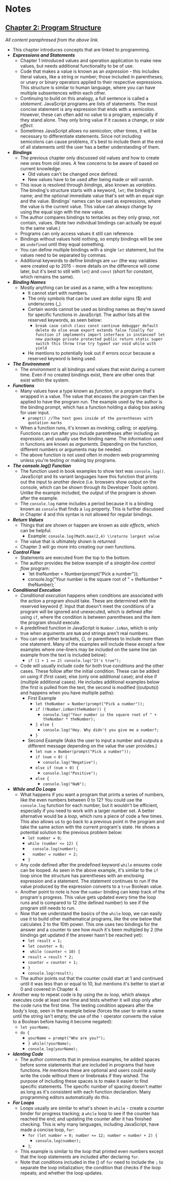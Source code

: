 # Notes

## [Chapter 2: Program Structure](https://eloquentjavascript.net/3rd_edition/02_program_structure.html)

*All content paraphrased from the above link.*

- This chapter introduces concepts that are linked to programming.
- ***Expressions and Statements***
  - Chapter 1 introduced values and operation application to make new values, but needs additional functionality to be of use.
  - Code that makes a value is known as an *expression* - this includes literal values, like a string or number; those included in parentheses; or unary or binary operators applied to their respective expressions. This structure is similar to human language, where you can have multiple subsentences within each other.
  - Continuing to build on this analogy, a full sentence is called a *statement*. JavaScript programs are lists of statements. The most concise statement is any expression that ends with a semicolon. However, these can often add no value to a program, especially if they stand alone. They only bring value if it causes a change, or *side effect*.
  - Sometimes JavaScript allows no semicolon; other times, it will be necessary to differentiate statements. Since not including semicolons can cause problems, it's best to include them at the end of all statements until the user has a better understanding of them. 
- ***Bindings***
  - The previous chapter only discussed old values and how to create new ones from old ones. A few concerns to be aware of based on current knowledge:
    - Old values can't be changed once defined.
    - New values have to be used after being made or will vanish.
  - This issue is resolved through *bindings*, also known as *variables*. The binding's structure starts with a keyword, `let`; the binding's name; and the optional immediate value that's set with an equal sign and the value. Bindings' names can be used as expressions, where the value is the current value. This value can always change by using the equal sign with the new value.
  - The author compares bindings to tentacles as they only grasp, not contain, values. (Note two individual bindings can actually be equal to the same value.)
  - Programs can only access values it still can reference.
  - Bindings without values hold nothing, so empty bindings will be see as `undefined` until they equal something.
  - You can define multiple bindings with a single `let` statement, but the values need to be separated by commas.
  - Additional keywords to define bindings are `var` (the way variables were created up to 2015 - more details on the difference will come later, but it's best to still with `let`) and `const` (short for *constant*, which remains the same).
- ***Binding Names***
  - Mostly anything can be used as a name, with a few exceptions:
    - It cannot start with numbers.
    - The only symbols that can be used are dollar signs ($) and underscores (_).
    - Certain words cannot be used as binding names as they're saved for specific functions in JavaScript. The author lists all the reserved keywords, as seen below:
      - `break case catch class const continue debugger default delete do else enum export extends false finally for function if implements import interface in instanceof let new package private protected public return static super switch this throw true try typeof var void while with yield`
    - He mentions to potentially look out if errors occur because a reserved keyword is being used.
- ***The Environment***
  - The *environment* is all bindings and values that exist during a current time. Even if no created bindings exist, there are other ones that exist within the system.
- ***Functions***
  - Many values have a type known as *function*, or a program that's wrapped in a value. The value that encases the program can then be applied to have the program run. The example used by the author is the binding prompt, which has a function holding a dialog box asking for user input.
    - `prompt() //The text goes inside of the parentheses with quotation marks` 
  - When a function runs, it's known as invoking; calling; or applying. Functions can run after you include parentheses after including an expression, and usually use the binding name. The information used in functions are known as *arguments*. Depending on the function, different numbers or arguments may be needed.
  - The above function is not used often in modern web programming unless you're testing or making toy programs.
- ***The console.log() Function***
  - The function used in book examples to show text was `console.log()`. JavaScript and its variant languages have this function that prints out the input to another device (i.e. browsers show output on the console, which can be shown through its Developer Tools option). Unlike the example included, the output of the program is shown after the example.
  - The `console.log` name includes a period because it is a binding known as `console` that finds a `log` property. This is further discussed in Chapter 4 and this syntax is not allowed for regular bindings.
- ***Return Values***
  - Things that are shown or happen are known as *side effects*, which can be helpful.
    - Example: `console.log(Math.max(2,4) \\returns largest value`
  - The value that is ultimately shown is *returned*.
  - Chapter 3 will go more into creating our own functions.
- ***Control Flow***
  - Statements are executed from the top to the bottom.
  - The author provides the below example of a *straight-line control flow* program:
    - `let theNumber = Number(prompt("Pick a number"));
    - console.log("Your number is the square root of " + theNumber * theNumber);`
- ***Conditional Execution***
  - *Conditional execution* happens when conditions are associated with the action a program should take. These are determined with the reserved keyword *if*. Input that doesn't meet the conditions of a program will be ignored and unexecuted, which is defined after using `if`, where the condition is between parentheses and the item the program should execute.
  - A predefined function in JavaScript is `Number.isNan`, which is only true when arguments are `NaN` and strings aren't real numbers.
  - You can use either brackets, {}, or parentheses to include more than one statement. Many of the examples will include these except a few examples where one-liners may be included on the same line (an example from the text is included below):
    - `if (1 + 1 == 2) console.log("It's true");`
  - Code will usually include code for both true conditions and the other cases. These follow after the initial condition. These can be added on using if (first case); else (only one additional case); and else if (multiple additional cases). He includes additional examples below (the first is pulled from the text, the second is modified ((outputs)) and happens when you have multiple paths):
    - First Example
      - `let theNumber = Number(prompt("Pick a number"));`
      - `if (!Number.isNan(theNumber)) {`
        - `console.log("Your number is the square root of " + theNumber * theNumber);`
      - `} else {`
        - `console.log("Hey. Why didn't you give me a number?;`
      - `}`
    - Second Example (Asks the user to input a number and outputs a different message depending on the value the user provides.)
      - `let num = Number(prompt("Pick a number"));`
      - `if (num < 0) {`
        - `console.log("Negative");`
      - `else if (num > 0) {`
        - `console.log("Positive");`
      - `else {`
        - `console.log("NaN");`
- ***While and Do Loops***
  - What happens if you want a program that prints a series of numbers, like the even numbers between 0 to 12? You could use the `console.log` function for each number, but it wouldn't be efficient, especially if you need to work with a larger number set. A better alternative would be a *loop*, which runs a piece of code a few times. This also allows us to go back to a previous point in the program and take the same action with the current program's state. He shows a potential solution to the previous problem below:
    - `let number = 0;`
    - `while (number <= 12) {`
    - `  console.log(number);`
    - `  number = number + 2;`
    - `}`
  - Any code defined after the predefined keyword `while` ensures code can be looped. As seen in the above example, it's similar to the `if` loop since the structure has parentheses with an enclosing expression and a statement. The statement continues to run if the value produced by the expression converts to a `true` Boolean value.
  - Another point to note is how the `number` binding can keep track of the program's progress. This value gets updated every time the loop runs and is compared to 12 (the defined number) to see if the program still needs to run.
  - Now that we understand the basics of the `while` loop, we can easily use it to build other mathematical programs, like the one below that calculates 2 to the 10th power. This one uses two bindings for the answer and a counter to see how much it's been multipled by 2 (the bindings get updated if the answer hasn't be reached yet):
    - `let result = 1;`
    - `let counter = 0;`
    - ` while (counter < 10) {`
    -   `result = result * 2;`
    -   `counter = counter + 1;`
    - `}`
    - `console.log(result);`
  - The author points out that the counter could start at 1 and continued until it was less than or equal to 10, but mentions it's better to start at 0 and covered in Chapter 4.
- Another way to repeat code is by using the `do` loop, which always executes code at least one time and tests whether it will stop only after the code runs the first time. The testing condition appears after the body's loop, seen in the example below (forces the user to write a name until the string isn't empty; the use of the `!` operator converts the value to a Boolean before having it become negated):
  - `let yourName;`
  - `do {`
    - `yourName = prompt("Who are you?");`
    - `} while(!yourName);`
    - `console.log(yourName);`
- ***Identing Code***
  - The author comments that in previous examples, he added spaces before some statements that are included in programs that have functions. He mentions these are optional and users could easily write the code without them or linebreaks if they wished. The purpose of including these spaces is to make it easier to find specific statements. The specific number of spacing doesn't matter as long as it's consistent with each function declaration. Many programming editors automatically do this.
- ***For Loops***
  - Loops usually are similar to what's shown in `while` - create a counter binder for progress tracking; a `while` loop to see if the counter has reached the end; and updating the counter after it has finished checking. This is why many languages, including JavaScript, have made a concise loop, `for`:
    - `for (let number = 0; number <= 12; number = number + 2) {`
      - `console.log(number);`
    - `}`;
  - This example is similar to the loop that printed even numbers except that the loop statements are included after declaring `for`.
  - Note that conditions included in the () of `for` need to include the `;` to separate the loop initialization; the condition that checks if the loop repeats; and whether the loop updates.
